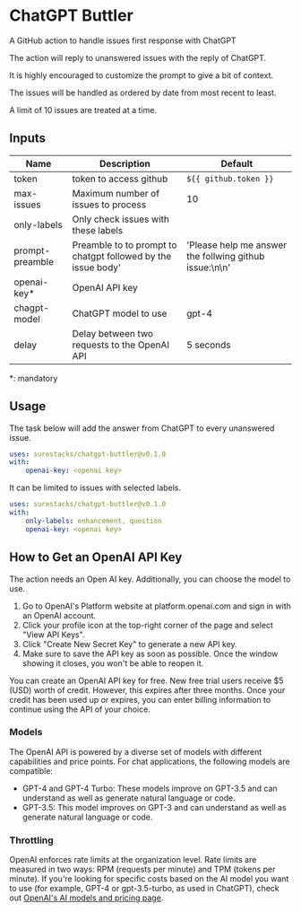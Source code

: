 # ChatGPT Buttler

A GitHub action to handle issues first response with ChatGPT

The action will reply to unanswered issues with the reply of ChatGPT. 

It is highly encouraged to customize the prompt to give a bit of context.

The issues will be handled as ordered by date from most recent to least.

A limit of 10 issues are treated at a time.

## Inputs

Name | Description | Default 
-- | --- | ---
token | token to access github | ```${{ github.token }}```
max-issues | Maximum number of issues to process | 10
only-labels | Only check issues with these labels | 
prompt-preamble | Preamble to to prompt to chatgpt followed by the issue body' | 'Please help me answer the follwing github issue:\n\n'
openai-key* | OpenAI API key | |
chagpt-model | ChatGPT model to use | gpt-4
delay | Delay between two requests to the OpenAI API | 5 seconds

*: mandatory

## Usage

The task below will add the answer from ChatGPT to every unanswered issue.

```yaml
uses: surestacks/chatgpt-buttler@v0.1.0
with:
    openai-key: <openai key>
```

It can be limited to issues with selected labels.

```yaml
uses: surestacks/chatgpt-buttler@v0.1.0
with:
    only-labels: enhancement, question
    openai-key: <openai key>
```

## How to Get an OpenAI API Key

The action needs an Open AI key. Additionally, you can choose the model to use.

1. Go to OpenAI's Platform website at platform.openai.com and sign in with an OpenAI account.
2. Click your profile icon at the top-right corner of the page and select "View API Keys".
3. Click "Create New Secret Key" to generate a new API key.
4. Make sure to save the API key as soon as possible. Once the window showing it closes, you won't be able to reopen it.

You can create an OpenAI API key for free. New free trial users receive $5 (USD) worth of credit. However, this expires after three months. Once your credit has been used up or expires, you can enter billing information to continue using the API of your choice.

### Models

The OpenAI API is powered by a diverse set of models with different capabilities and price points. For chat applications, the following models are compatible:
- GPT-4 and GPT-4 Turbo: These models improve on GPT-3.5 and can understand as well as generate natural language or code.
- GPT-3.5: This model improves on GPT-3 and can understand as well as generate natural language or code.

### Throttling

OpenAI enforces rate limits at the organization level. Rate limits are measured in two ways: RPM (requests per minute) and TPM (tokens per minute). If you're looking for specific costs based on the AI model you want to use (for example, GPT-4 or gpt-3.5-turbo, as used in ChatGPT), check out [OpenAI's AI models and pricing page](https://platform.openai.com/docs/models).